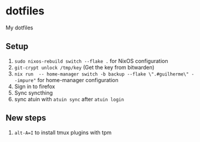 # dotfiles

My dotfiles

## Setup
1. `sudo nixos-rebuild switch --flake .` for NixOS configuration
1. `git-crypt unlock /tmp/key` (Get the key from bitwarden)
1. `nix run  -- home-manager switch -b backup --flake \".#guilherme\" --impure"` for home-manager configuration
1. Sign in to firefox
1. Sync syncthing
1. sync atuin with `atuin sync` after `atuin login`

## New steps
1. `alt-A=I` to install tmux plugins with tpm
